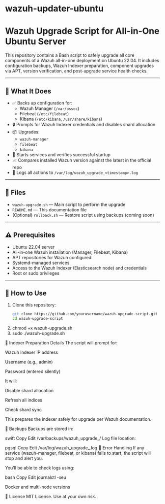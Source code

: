 # wazuh-updater-ubuntu
# Wazuh Upgrade Script for All-in-One Ubuntu Server

This repository contains a Bash script to safely upgrade all core components of a Wazuh all-in-one deployment on Ubuntu 22.04. It includes configuration backups, Wazuh Indexer preparation, component upgrades via APT, version verification, and post-upgrade service health checks.

---

## 🔧 What It Does

- ✅ Backs up configuration for:
  - Wazuh Manager (`/var/ossec`)
  - Filebeat (`/etc/filebeat`)
  - Kibana (`/etc/kibana`, `/usr/share/kibana`)
- 🔒 Prompts for Wazuh Indexer credentials and disables shard allocation
- 📦 Upgrades:
  - `wazuh-manager`
  - `filebeat`
  - `kibana`
- 🚦 Starts services and verifies successful startup
- 📈 Compares installed Wazuh version against the latest in the official repo
- 🧾 Logs all actions to `/var/log/wazuh_upgrade_<timestamp>.log`

---

## 📂 Files

- `wazuh-upgrade.sh` — Main script to perform the upgrade
- `README.md` — This documentation file
- (Optional) `rollback.sh` — Restore script using backups (coming soon)

---

## ⚠️ Prerequisites

- Ubuntu 22.04 server
- All-in-one Wazuh installation (Manager, Filebeat, Kibana)
- APT repositories for Wazuh configured
- Systemd-managed services
- Access to the Wazuh Indexer (Elasticsearch node) and credentials
- Root or sudo privileges

---

## 🚀 How to Use

1. Clone this repository:
   ```bash
   git clone https://github.com/yourusername/wazuh-upgrade-script.git
   cd wazuh-upgrade-script

2. chmod +x wazuh-upgrade.sh
3. sudo ./wazuh-upgrade.sh

🔐 Indexer Preparation Details
The script will prompt for:

Wazuh Indexer IP address

Username (e.g., admin)

Password (entered silently)

It will:

Disable shard allocation

Refresh all indices

Check shard sync

This prepares the indexer safely for upgrade per Wazuh documentation.

📁 Backups
Backups are stored in:

swift
Copy
Edit
/var/backups/wazuh_upgrade_<timestamp>/
Log file location:

pgsql
Copy
Edit
/var/log/wazuh_upgrade_<timestamp>.log
🚨 Error Handling
If any service (wazuh-manager, filebeat, or kibana) fails to start, the script will stop and alert you.

You’ll be able to check logs using:

bash
Copy
Edit
journalctl -xeu <service-name>

Docker and multi-node versions

📄 License
MIT License. Use at your own risk.
